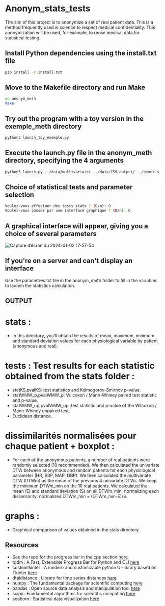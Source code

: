 
# Anonym_stats_tests

The aim of this project is to anonymize a set of real patient data. This is a method frequently used in science to respect medical confidentiality. This anonymization will be used, for example, to reuse medical data for statistical testing.


## Install Python dependencies using the install.txt file

```bash
pip install -r install.txt
```
## Move to the Makefile directory and run Make

```bash
cd anonym_meth
make
```
## Try out the program with a toy version in the exemple_meth directory

```bash
python3 launch_toy_exemple.py
```
## Execute the launch.py file in the anonym_meth directory, specifying the 4 arguments

```bash 
python3 launch.py ../data/multivariate/ ../data/CSV_output/ ../gener_simulated_data_meth/ 1000
```
## Choice of statistical tests and parameter selection

```bash 
Voulez-vous effectuer des tests stats ? (O/n): O
Voulez-vous passer par une interface graphique ? (O/n): O
```
## A graphical interface will appear, giving you a choice of several parameters

![Capture d’écran du 2024-01-02 17-57-54](https://github.com/DamienCode404/Anonym_stats_tests/assets/116463750/e6189e0e-9e02-4083-a43e-07459f5e3225)

## If you're on a server and can't display an interface

Use the parametres.txt file in the anonym_meth folder to fill in the variables to launch the statistics calculation.

## OUTPUT 

# stats : 
- In this directory, you'll obtain the results of mean, maximum, minimum and standard deviation values for each physiological variable by patient (anonymous and real).

# tests : Test results for each statistic obtained from the stats folder :
- statKS,pvalKS: test statistics and Kolmogorov-Smirnov p-value.
- statWMW_p,pvalWMW_p: Wilcoxon / Mann-Whiney paired test statistic and p-value.
- statWMW_up,pvalWMW_up: test statistic and p-value of the Wilcoxon / Mann-Whiney unpaired test.
- Euclidean distance.

# dissimilarités normalisées pour chaque patient + boxplot :
- For each of the anonymous patients, a number of real patients were randomly selected (10 recommended). We then calculated the univariate DTW between anonymous and random patients for each physiological parameter (HR, SBP, MAP, DBP). We then calculated the multivariate DTW (DTWm) as the mean of the previous 4 univariate DTWs. We keep the minimum DTWm_min on the 10 real patients. We calculated the mean (E) and standard deviation (S) on all DTWm_min, normalizing each dissimilarity: normalized DTWm_min = (DTWm_min-E)/S.

# graphs :
- Graphical comparison of values obtained in the stats directory.

## Resources

- See the repo for the progress bar in the cpp section [here](https://github.com/gipert/progressbar/tree/master)
- tqdm : A Fast, Extensible Progress Bar for Python and CLI [here](https://github.com/tqdm/tqdm)
- customtkinter : A modern and customizable python UI-library based on Tkinter [here](https://github.com/TomSchimansky/CustomTkinter)
- dtaidistance : Library for time series distances [here](https://dtaidistance.readthedocs.io/en/latest/)
- numpy : The fundamental package for scientific computing [here](https://numpy.org/)
- pandas : Open source data analysis and manipulation tool [here](https://pandas.pydata.org/)
- scipy : Fundamental algorithms for scientific computing [here](https://scipy.org/)
- seaborn : Statistical data visualization [here](https://seaborn.pydata.org/)